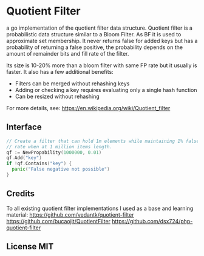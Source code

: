 # Quotient Filter

a go implementation of the quotient filter data structure. Quotient filter is a
probabilistic data structure similar to a Bloom Filter. As BF it is used to approximate set membership. It never returns false for added keys but has a probability of returning a false positive, the probability depends on the amount of remainder bits and fill rate of the filter.

Its size is 10-20% more than a bloom filter with same FP rate but it usually is faster.
It also has a few additional benefits:
- Filters can be merged without rehashing keys
- Adding or checking a key requires evaluating only a single hash function
- Can be resized without rehashing

For more details, see: https://en.wikipedia.org/wiki/Quotient_filter


## Interface

```go
// Create a filter that can hold 1m elements while maintaining 1% false positive
// rate when at 1 million items length.
qf := NewPropability(1000000, 0.01)
qf.Add("key")
if !qf.Contains("key") {
  panic("False negative not possible")
}
```

## Credits

To all existing quotient filter implementations I used as a base and learning material:
https://github.com/vedantk/quotient-filter
https://github.com/bucaojit/QuotientFilter
https://github.com/dsx724/php-quotient-filter


## License MIT

